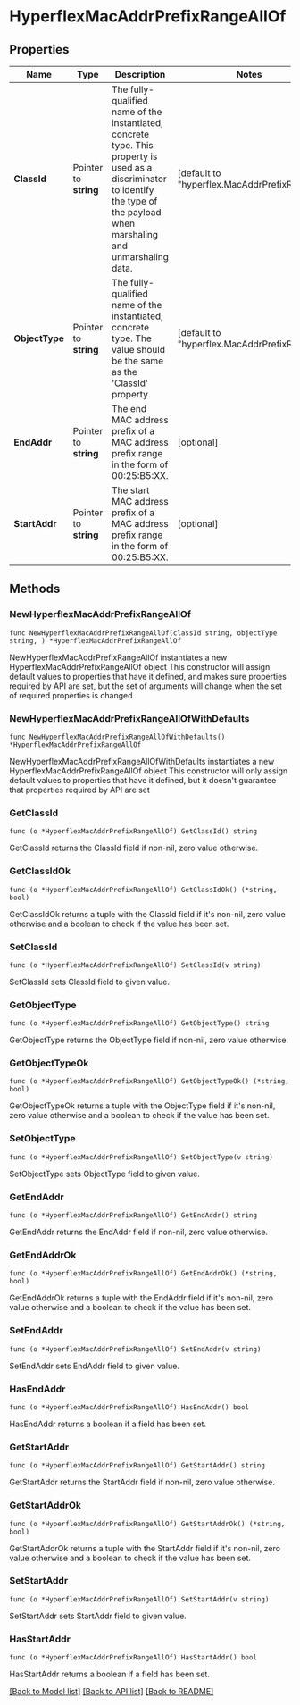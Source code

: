 # HyperflexMacAddrPrefixRangeAllOf

## Properties

Name | Type | Description | Notes
------------ | ------------- | ------------- | -------------
**ClassId** | Pointer to **string** | The fully-qualified name of the instantiated, concrete type. This property is used as a discriminator to identify the type of the payload when marshaling and unmarshaling data. | [default to "hyperflex.MacAddrPrefixRange"]
**ObjectType** | Pointer to **string** | The fully-qualified name of the instantiated, concrete type. The value should be the same as the &#39;ClassId&#39; property. | [default to "hyperflex.MacAddrPrefixRange"]
**EndAddr** | Pointer to **string** | The end MAC address prefix of a MAC address prefix range in the form of 00:25:B5:XX. | [optional] 
**StartAddr** | Pointer to **string** | The start MAC address prefix of a MAC address prefix range in the form of 00:25:B5:XX. | [optional] 

## Methods

### NewHyperflexMacAddrPrefixRangeAllOf

`func NewHyperflexMacAddrPrefixRangeAllOf(classId string, objectType string, ) *HyperflexMacAddrPrefixRangeAllOf`

NewHyperflexMacAddrPrefixRangeAllOf instantiates a new HyperflexMacAddrPrefixRangeAllOf object
This constructor will assign default values to properties that have it defined,
and makes sure properties required by API are set, but the set of arguments
will change when the set of required properties is changed

### NewHyperflexMacAddrPrefixRangeAllOfWithDefaults

`func NewHyperflexMacAddrPrefixRangeAllOfWithDefaults() *HyperflexMacAddrPrefixRangeAllOf`

NewHyperflexMacAddrPrefixRangeAllOfWithDefaults instantiates a new HyperflexMacAddrPrefixRangeAllOf object
This constructor will only assign default values to properties that have it defined,
but it doesn't guarantee that properties required by API are set

### GetClassId

`func (o *HyperflexMacAddrPrefixRangeAllOf) GetClassId() string`

GetClassId returns the ClassId field if non-nil, zero value otherwise.

### GetClassIdOk

`func (o *HyperflexMacAddrPrefixRangeAllOf) GetClassIdOk() (*string, bool)`

GetClassIdOk returns a tuple with the ClassId field if it's non-nil, zero value otherwise
and a boolean to check if the value has been set.

### SetClassId

`func (o *HyperflexMacAddrPrefixRangeAllOf) SetClassId(v string)`

SetClassId sets ClassId field to given value.


### GetObjectType

`func (o *HyperflexMacAddrPrefixRangeAllOf) GetObjectType() string`

GetObjectType returns the ObjectType field if non-nil, zero value otherwise.

### GetObjectTypeOk

`func (o *HyperflexMacAddrPrefixRangeAllOf) GetObjectTypeOk() (*string, bool)`

GetObjectTypeOk returns a tuple with the ObjectType field if it's non-nil, zero value otherwise
and a boolean to check if the value has been set.

### SetObjectType

`func (o *HyperflexMacAddrPrefixRangeAllOf) SetObjectType(v string)`

SetObjectType sets ObjectType field to given value.


### GetEndAddr

`func (o *HyperflexMacAddrPrefixRangeAllOf) GetEndAddr() string`

GetEndAddr returns the EndAddr field if non-nil, zero value otherwise.

### GetEndAddrOk

`func (o *HyperflexMacAddrPrefixRangeAllOf) GetEndAddrOk() (*string, bool)`

GetEndAddrOk returns a tuple with the EndAddr field if it's non-nil, zero value otherwise
and a boolean to check if the value has been set.

### SetEndAddr

`func (o *HyperflexMacAddrPrefixRangeAllOf) SetEndAddr(v string)`

SetEndAddr sets EndAddr field to given value.

### HasEndAddr

`func (o *HyperflexMacAddrPrefixRangeAllOf) HasEndAddr() bool`

HasEndAddr returns a boolean if a field has been set.

### GetStartAddr

`func (o *HyperflexMacAddrPrefixRangeAllOf) GetStartAddr() string`

GetStartAddr returns the StartAddr field if non-nil, zero value otherwise.

### GetStartAddrOk

`func (o *HyperflexMacAddrPrefixRangeAllOf) GetStartAddrOk() (*string, bool)`

GetStartAddrOk returns a tuple with the StartAddr field if it's non-nil, zero value otherwise
and a boolean to check if the value has been set.

### SetStartAddr

`func (o *HyperflexMacAddrPrefixRangeAllOf) SetStartAddr(v string)`

SetStartAddr sets StartAddr field to given value.

### HasStartAddr

`func (o *HyperflexMacAddrPrefixRangeAllOf) HasStartAddr() bool`

HasStartAddr returns a boolean if a field has been set.


[[Back to Model list]](../README.md#documentation-for-models) [[Back to API list]](../README.md#documentation-for-api-endpoints) [[Back to README]](../README.md)


